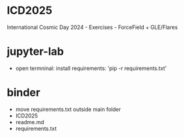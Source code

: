 # ICD2025
International Cosmic Day 2024  - Exercises - ForceField + GLE/Flares

# jupyter-lab 
 - open termninal: install requirements: 'pip -r requirements.txt'

# binder 
 - move requirements.txt outside main folder
  - ICD2025
  - readme.md
  - requirements.txt